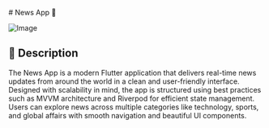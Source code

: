  # News App 📰

![Image](https://github.com/user-attachments/assets/bd8dce09-2f9e-4220-9e3d-b6cccc6212e8)
 
## 📄 Description

The News App is a modern Flutter application that delivers real-time news updates from around the world in a clean and user-friendly interface. Designed with scalability in mind, the app is structured using best practices such as MVVM architecture and Riverpod for efficient state management. Users can explore news across multiple categories like technology, sports, and global affairs with smooth navigation and beautiful UI components.
